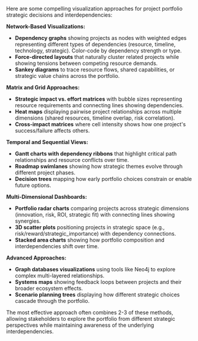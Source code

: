 Here are some compelling visualization approaches for project portfolio strategic decisions and interdependencies:

**Network-Based Visualizations:**
- **Dependency graphs** showing projects as nodes with weighted edges representing different types of dependencies (resource, timeline, technology, strategic). Color-code by dependency strength or type.
- **Force-directed layouts** that naturally cluster related projects while showing tensions between competing resource demands.
- **Sankey diagrams** to trace resource flows, shared capabilities, or strategic value chains across the portfolio.

**Matrix and Grid Approaches:**
- **Strategic impact vs. effort matrices** with bubble sizes representing resource requirements and connecting lines showing dependencies.
- **Heat maps** displaying pairwise project relationships across multiple dimensions (shared resources, timeline overlap, risk correlation).
- **Cross-impact matrices** where cell intensity shows how one project's success/failure affects others.

**Temporal and Sequential Views:**
- **Gantt charts with dependency ribbons** that highlight critical path relationships and resource conflicts over time.
- **Roadmap swimlanes** showing how strategic themes evolve through different project phases.
- **Decision trees** mapping how early portfolio choices constrain or enable future options.

**Multi-Dimensional Dashboards:**
- **Portfolio radar charts** comparing projects across strategic dimensions (innovation, risk, ROI, strategic fit) with connecting lines showing synergies.
- **3D scatter plots** positioning projects in strategic space (e.g., risk/reward/strategic_importance) with dependency connections.
- **Stacked area charts** showing how portfolio composition and interdependencies shift over time.

**Advanced Approaches:**
- **Graph databases visualizations** using tools like Neo4j to explore complex multi-layered relationships.
- **Systems maps** showing feedback loops between projects and their broader ecosystem effects.
- **Scenario planning trees** displaying how different strategic choices cascade through the portfolio.

The most effective approach often combines 2-3 of these methods, allowing stakeholders to explore the portfolio from different strategic perspectives while maintaining awareness of the underlying interdependencies.